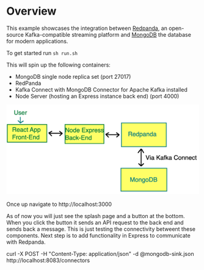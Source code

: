 # Overview

This example showcases the integration between [Redpanda](https://vectorized.io/redpanda/), an open-source Kafka-compatible streaming platform and [MongoDB](https://www.mongodb.com/) the database for modern applications.  

To get started run `sh run.sh`

This will spin up the following containers:
- MongoDB single node replica set (port 27017)
- RedPanda
- Kafka Connect with MongoDB Connector for Apache Kafka installed
- Node Server (hosting an Express instance back end) (port 4000)

![Architecture](architecture.png)

Once up navigate to 
http://localhost:3000

As of now you will just see the splash page and a button at the bottom.  When you click the button it sends an API request to the back end and sends back a message.  This is just testing the connectivity betweent these components.  Next step is to add functionality in Express to communicate with Redpanda.

 curl -X POST -H "Content-Type: application/json" -d @mongodb-sink.json  http://localhost:8083/connectors
